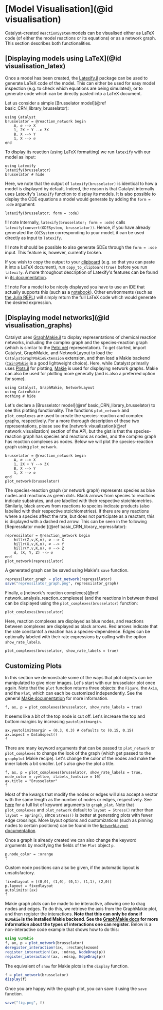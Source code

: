 # [Model Visualisation](@id visualisation)

Catalyst-created `ReactionSystem` models can be visualised either as LaTeX code (of either the model reactions or its equations) or as a network graph. This section describes both functionalities.

## [Displaying models using LaTeX](@id visualisation_latex)

Once a model has been created, the [Latexify.jl](https://github.com/korsbo/Latexify.jl) package can be used to generate LaTeX code of the model. This can either be used for easy model inspection (e.g. to check which equations are being simulated), or to generate code which can be directly pasted into a LaTeX document.

Let us consider a simple [Brusselator model](@ref basic_CRN_library_brusselator):

```@example visualisation_latex
using Catalyst
brusselator = @reaction_network begin
    A, ∅ --> X
    1, 2X + Y --> 3X
    B, X --> Y
    1, X --> ∅
end
```

To display its reaction (using LaTeX formatting) we run `latexify` with our model as input:

```@example visualisation_latex
using Latexify
latexify(brusselator)
brusselator # hide
```

Here, we note that the output of `latexify(brusselator)` is identical to how a model is displayed by default. Indeed, the reason is that Catalyst internally uses Latexify's `latexify` function to display its models. It is also possible to display the ODE equations a model would generate by adding the `form = :ode` argument:

```@example visualisation_latex
latexify(brusselator; form = :ode)
```

!!! note
    Internally, `latexify(brusselator; form = :ode)` calls `latexify(convert(ODESystem, brusselator))`. Hence, if you have already generated the `ODESystem` corresponding to your model, it can be used directly as input to `latexify`.

!!! note
    It should be possible to also generate SDEs through the `form = :sde` input. This feature is, however, currently broken.

If you wish to copy the output to your [clipboard](https://en.wikipedia.org/wiki/Clipboard_(computing)) (e.g. so that you can paste it into a LaTeX document), run `copy_to_clipboard(true)` before you run `latexify`. A more throughout description of Latexify's features can be found in [its documentation](https://korsbo.github.io/Latexify.jl/stable/).

!!! note
    For a model to be nicely displayed you have to use an IDE that actually supports this (such as a [notebook](https://jupyter.org/)). Other environments (such as [the Julia REPL](https://docs.julialang.org/en/v1/stdlib/REPL/)) will simply return the full LaTeX code which would generate the desired expression.

## [Displaying model networks](@id visualisation_graphs)

Catalyst uses [GraphMakie.jl](https://github.com/MakieOrg/GraphMakie.jl) to display representations of chemical reaction networks, including the complex graph and the species-reaction graph (which is similar to the [Petri net](https://en.wikipedia.org/wiki/Petri_net) representation). To get started, import Catalyst, GraphMakie, and NetworkLayout to load the `CatalystGraphMakieExtension` extension, and then load a Makie backend ([`CairoMakie`](https://github.com/MakieOrg/Makie.jl) is a good lightweight choice). Here, while Catalyst primarily uses [Plots.jl](https://github.com/JuliaPlots/Plots.jl) for plotting, [Makie](https://github.com/MakieOrg/Makie.jl) is used for displaying network graphs. Makie can also be used for plotting more generally (and is also a preferred option for some).

```@example visualisation_graphs
using Catalyst, GraphMakie, NetworkLayout
using CairoMakie
nothing # hide
```

Let's declare a [Brusselator model](@ref basic_CRN_library_brusselator) to see this plotting functionality. The functions `plot_network` and `plot_complexes` are used to create the species-reaction and complex graphs, respectively. For a more thorough description of these two representations, please see the [network visualization](@ref network_visualization) section of the API, but the gist is that the species-reaction graph has species and reactions as nodes, and the complex graph has reaction complexes as nodes. Below we will plot the species-reaction graph using `plot_network`.

```@example visualisation_graphs
brusselator = @reaction_network begin
    A, ∅ --> X
    1, 2X + Y --> 3X
    B, X --> Y
    1, X --> ∅
end
plot_network(brusselator)
```

The species-reaction graph (or network graph) represents species as blue nodes and reactions as green dots. Black arrows from species to reactions indicate substrates, and are labelled with their respective stoichiometries. Similarly, black arrows from reactions to species indicate products (also labelled with their respective stoichiometries). If there are any reactions where a species affect the rate, but does not participate as a reactant, this is displayed with a dashed red arrow. This can be seen in the following [Repressilator model](@ref basic_CRN_library_repressilator):

```@example visualisation_graphs
repressilator = @reaction_network begin
    hillr(Z,v,K,n), ∅ --> X
    hillr(X,v,K,n), ∅ --> Y
    hillr(Y,v,K,n), ∅ --> Z
    d, (X, Y, Z) --> ∅
end
plot_network(repressilator)
```

A generated graph can be saved using Makie's `save` function.

```julia
repressilator_graph = plot_network(repressilator)
save("repressilator_graph.png", repressilator_graph)
```

Finally, a [network's reaction complexes](@ref network_analysis_reaction_complexes) (and the reactions in between these) can be displayed using the `plot_complexes(brusselator)` function:

```@example visualisation_graphs
plot_complexes(brusselator)
```

Here, reaction complexes are displayed as blue nodes, and reactions between complexes are displayed as black arrows. Red arrows indicate that the rate constantof a reaction has a species-dependence. Edges can be optionally labeled with their rate expressions by calling with the option `show_rate_labels`.

```@example visualisation_graphs
plot_complexes(brusselator, show_rate_labels = true)
```

## Customizing Plots

In this section we demonstrate some of the ways that plot objects can be manipulated to give nicer images. Let's start with our brusselator plot once again. Note that the `plot` function returns three objects: the `Figure`, the `Axis`, and the `Plot`, which can each be customized independently. See the general [Makie documentation](https://docs.makie.org/stable/) for more information.

```@example visualisation_graphs
f, ax, p = plot_complexes(brusselator, show_rate_labels = true)
```

It seems like a bit of the top node is cut off. Let's increase the top and bottom margins by increasing `yautolimitmargin`.

```@example visualisation_graphs
ax.yautolimitmargin = (0.3, 0.3) # defaults to (0.15, 0.15)
ax.aspect = DataAspect()
f
```

There are many keyword arguments that can be passed to `plot_network` or `plot_complexes` to change the look of the graph (which get passed to the `graphplot` Makie recipe). Let's change the color of the nodes and make the inner labels a bit smaller. Let's also give the plot a title.

```@example visualisation_graphs
f, ax, p = plot_complexes(brusselator, show_rate_labels = true, node_color = :yellow, ilabels_fontsize = 10)
ax.title = "Brusselator"
f
```

Most of the kwargs that modify the nodes or edges will also accept a vector with the same length as the number of nodes or edges, respectively. See [here](https://graph.makie.org/stable/#The-graphplot-Recipe) for a full list of keyword arguments to `graph_plot`. Note that `plot_complexes` and `plot_network` default to `layout = Stress()` rather than `layout = Spring()`, since `Stress()` is better at generating plots with fewer edge crossings. More layout options and customizations (such as pinning nodes to certain positions) can be found in the [`NetworkLayout` documentation](https://juliagraphs.org/NetworkLayout.jl/stable/).

Once a graph is already created we can also change the keyword arguments by modifying the fields of the `Plot` object `p`.

```@example visualisation_graphs
p.node_color = :orange
f
```

Custom node positions can also be given, if the automatic layout is unsatisfactory.

```@example visualisation_graphs
fixedlayout = [(0,0), (1,0), (0,1), (1,1), (2,0)]
p.layout = fixedlayout
autolimits!(ax)
f
```

Makie graph plots can be made to be interactive, allowing one to drag nodes and edges. To do this, we retrieve the axis from the GraphMakie plot, and then register the interactions. **Note that this can only be done if `GLMakie` is the installed Makie backend. See the [GraphMakie docs](https://graph.makie.org/stable/#Predefined-Interactions) for more information about the types of interactions one can register.** Below is a non-interactive code example that shows how to do this:

```julia
using GLMakie
f, ax, p = plot_network(brusselator)
deregister_interaction!(ax, :rectanglezoom)
register_interaction!(ax, :ndrag, NodeDrag(p))
register_interaction!(ax, :edrag, EdgeDrag(p))
```

The equivalent of `show` for Makie plots is the `display` function.

```julia
f = plot_network(brusselator)
display(f)
```

Once you are happy with the graph plot, you can save it using the `save` function.

```julia
save("fig.png", f)
```
